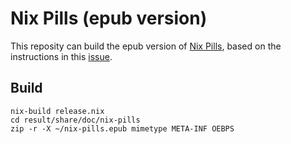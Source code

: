 # Nix Pills (epub version)

This reposity can build the epub version of [Nix Pills](https://nixos.org/nixos/nix-pills/), based on the instructions in this [issue](https://github.com/NixOS/nix-pills/issues/31).

## Build

```shell
nix-build release.nix
cd result/share/doc/nix-pills
zip -r -X ~/nix-pills.epub mimetype META-INF OEBPS
```